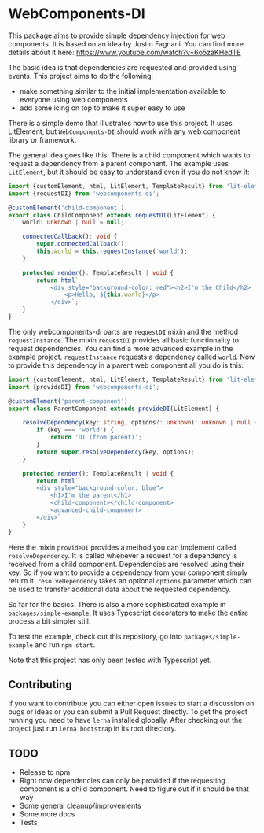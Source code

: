 # WebComponents-DI
This package aims to provide simple dependency injection for web components. It is based on an idea by Justin Fagnani. 
You can find more details about it here: <https://www.youtube.com/watch?v=6o5zaKHedTE>

The basic idea is that dependencies are requested and provided using events. This project aims to do the following:
* make something similar to the initial implementation available to everyone using web components
* add some icing on top to make it super easy to use

There is a simple demo that illustrates how to use this project. It uses LitElement, but `WebComponents-DI` should 
work with any web component library or framework. 

The general idea goes like this: 
There is a child component which wants to request a dependency from a parent component. The example uses `LitElement`, 
but it should be easy to understand even if you do not know it:

```typescript
import {customElement, html, LitElement, TemplateResult} from 'lit-element';
import {requestDI} from 'webcomponents-di';

@customElement('child-component')
export class ChildComponent extends requestDI(LitElement) {
    world: unknown | null = null;

    connectedCallback(): void {
        super.connectedCallback();
        this.world = this.requestInstance('world');
    }

    protected render(): TemplateResult | void {
        return html`
            <div style="background-color: red"><h2>I'm the Child</h2>
                <p>Hello, ${this.world}</p>
            </div>`;
    }
}
```

The only webcomponents-di parts are `requestDI` mixin and the method `requestInstance`. The mixin `requestDI` provides 
all basic functionality to request dependencies. You can find a more advanced example in the example project.
`requestInstance` requests a dependency called `world`. Now to provide this dependency in a parent web component all you do is this:
```typescript
import {customElement, html, LitElement, TemplateResult} from 'lit-element';
import {provideDI} from 'webcomponents-di';

@customElement('parent-component')
export class ParentComponent extends provideDI(LitElement) {

    resolveDependency(key: string, options?: unknown): unknown | null {
        if (key === 'world') {
            return 'DI (from parent)';
        }
        return super.resolveDependency(key, options);
    }

    protected render(): TemplateResult | void {
        return html`
        <div style="background-color: blue">
            <h1>I'm the parent</h1>
            <child-component></child-component>
            <advanced-child-component>
        </div>`
    }
}
```
Here the mixin `provideDI` provides a method you can implement called  `resolveDependency`.
It is called whenever a request for a dependency is received from a child component. 
Dependencies are resolved using their key. So if you want to provide a dependency from
your component simply return it. `resolveDependency` takes an optional `options` parameter
which can be used to transfer additional data about the requested dependency.   

So far for the basics. There is also a more sophisticated example in `packages/simple-example`.
It uses Typescript decorators to make the entire process a bit simpler still. 

To test the example, check out this repository, go into `packages/simple-example` and run
`npm start`. 

Note that this project has only been tested with Typescript yet.  

## Contributing
If you want to contribute you can either open issues to start a discussion on bugs or ideas or you can submit a Pull Request directly. To get the project running you need to have `lerna` installed globally. After checking out the project just run `lerna bootstrap` in its root directory. 
## TODO
* Release to npm
* Right now dependencies can only be provided if the requesting component is a child component. Need to figure out if it
should be that way
* Some general cleanup/improvements  
* Some more docs
* Tests
